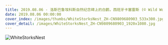 ```yaml
---
title: 2019.08.06 - 洛斯巴鲁埃科斯自然纪念碑上的白鹳，西班牙卡塞雷斯 (© Wild Wonders of Europe/Widstrand/Minden Pictures)
date: 2019.08.06 00:00:00
cover_index: /images/thumbs/WhiteStorksNest_ZH-CN9809680903_533x300.jpg
cover_detail: /images/WhiteStorksNest_ZH-CN9809680903_1920x1080.jpg
---
```


![WhiteStorksNest](/images/WhiteStorksNest_ZH-CN9809680903_1920x1080.jpg)
